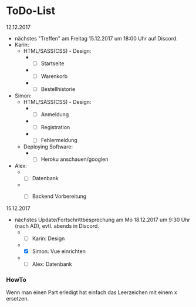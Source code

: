 # ToDo-List

12.12.2017
* nächstes "Treffen" am Freitag 15.12.2017 um 18:00 Uhr auf Discord.
* Karin: 
  * HTML/SASS(CSS) - Design:
    * - [ ] Startseite
    * - [ ] Warenkorb
    * - [ ] Bestellhistorie
* Simon: 
  * HTML/SASS(CSS) - Design:
    * - [ ] Anmeldung
    * - [ ] Registration
    * - [ ] Fehlermeldung
  * Deploying Software:
    * - [ ] Heroku anschauen/googlen
* Alex:
  * - [ ] Datenbank
  * - [ ] Backend Vorbereitung



15.12.2017
* nächstes Update/Fortschrittbesprechung am Mo 18.12.2017 um 9:30 Uhr (nach AD), evtl. abends in Discord.  
  * - [ ] Karin: Design
  * - [x] Simon: Vue einrichten
  * - [ ] Alex: Datenbank
  
### HowTo
Wenn man einen Part erledigt hat einfach das Leerzeichen mit einem x ersetzen.
